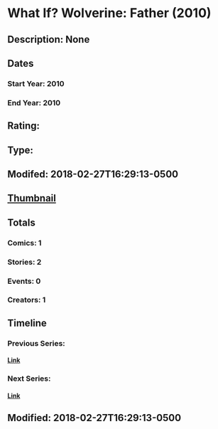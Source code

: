 # What If? Wolverine: Father (2010)
## Description: None
## Dates
### Start Year: 2010
### End Year: 2010
## Rating: 
## Type: 
## Modifed: 2018-02-27T16:29:13-0500
## [Thumbnail](http://i.annihil.us/u/prod/marvel/i/mg/6/c0/5a95cd1d09828.jpg)
## Totals
### Comics: 1
### Stories: 2
### Events: 0
### Creators: 1
## Timeline
### Previous Series: 
#### [Link]()
### Next Series: 
#### [Link]()
## Modified: 2018-02-27T16:29:13-0500